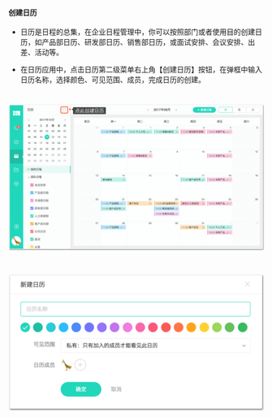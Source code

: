 #### 创建日历

* 日历是日程的总集，在企业日程管理中，你可以按照部门或者使用目的创建日历，如产品部日历、研发部日历、销售部日历，或面试安排、会议安排、出差、活动等。

* 在日历应用中，点击日历第二级菜单右上角【创建日历】按钮，在弹框中输入日历名称，选择颜色、可见范围、成员，完成日历的创建。

# ![](/assets/创建日历01.png)
# ![](/assets/创建日历02.png)
